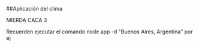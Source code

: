 ##Aplicación del clima

MIERDA CACA 3

Recuerden ejecutar el comando node app -d "Buenos Aires, Argentina" por ej
